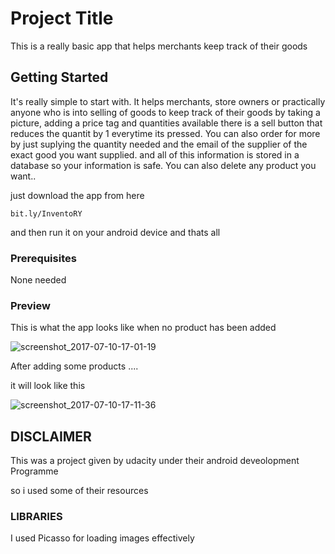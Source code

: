# Project Title

This is a really basic app that helps merchants keep track of their goods

## Getting Started

It's really simple to start with. It helps merchants, store owners or practically anyone who is into selling of goods 
to keep track of their goods by taking a picture, adding a price tag and quantities available
there is a sell button that reduces the quantit by 1 everytime its pressed.
You can also order for more by just suplying the quantity needed and the email of the supplier of the exact good you want supplied.
and all of this information is stored in a database so your information is safe.
You can also delete any product you want..


just download the app from here 
```
bit.ly/InventoRY
```
and then run it on your android device and thats all 
### Prerequisites

None needed 



### Preview

This is what the app looks like when no product has been added


![screenshot_2017-07-10-17-01-19](https://user-images.githubusercontent.com/24932953/28055165-b4294394-660f-11e7-9130-9dab610b7670.png)





After adding some products ....

it will look like this 

![screenshot_2017-07-10-17-11-36](https://user-images.githubusercontent.com/24932953/28055208-db8720b4-660f-11e7-9508-23f4504d57c1.png)





## DISCLAIMER

This was a project given by udacity under their android deveolopment Programme

so i used some of their resources 

### LIBRARIES

I used Picasso for loading images effectively


